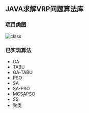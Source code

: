 ## JAVA求解VRP问题算法库

### 项目类图

![class](https://gitee.com/bupt_htl/IDS/blob/master/doc/IDS.png)

### 已实现算法

- GA
- TABU
- GA-TABU
- PSO
- SA
- SA-PSO
- MCSAPSO
- SS
- 聚类